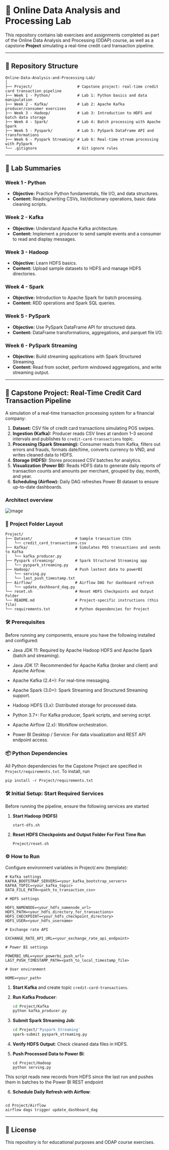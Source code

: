 # 💾 Online Data Analysis and Processing Lab

This repository contains lab exercises and assignments completed as part of the Online Data Analysis and Processing (ODAP) course, as well as a capstone **Project** simulating a real-time credit card transaction pipeline.

---

## 📂 Repository Structure

```
Online-Data-Analysis-and-Processing-Lab/
│
├── Project/                    # Capstone project: real-time credit card transaction pipeline
├── Week 1 - Python/            # Lab 1: Python basics and data manipulation
├── Week 2 - Kafka/             # Lab 2: Apache Kafka producer/consumer exercises
├── Week 3 - Hadoop/            # Lab 3: Introduction to HDFS and batch data storage
├── Week 4 - Spark/             # Lab 4: Batch processing with Apache Spark
├── Week 5 - Pyspark/           # Lab 5: PySpark DataFrame API and transformations
├── Week 6 - Pyspark Streaming/ # Lab 6: Real-time stream processing with PySpark
└── .gitignore                  # Git ignore rules
```

---

## 🧩 Lab Summaries

### Week 1 - Python

- **Objective:** Practice Python fundamentals, file I/O, and data structures.
- **Content:** Reading/writing CSVs, list/dictionary operations, basic data cleaning scripts.

### Week 2 - Kafka

- **Objective:** Understand Apache Kafka architecture.
- **Content:** Implement a producer to send sample events and a consumer to read and display messages.

### Week 3 - Hadoop

- **Objective:** Learn HDFS basics.
- **Content:** Upload sample datasets to HDFS and manage HDFS directories.

### Week 4 - Spark

- **Objective:** Introduction to Apache Spark for batch processing.
- **Content:** RDD operations and Spark SQL queries.

### Week 5 - PySpark

- **Objective:** Use PySpark DataFrame API for structured data.
- **Content:** DataFrame transformations, aggregations, and parquet file I/O.

### Week 6 - PySpark Streaming

- **Objective:** Build streaming applications with Spark Structured Streaming.
- **Content:** Read from socket, perform windowed aggregations, and write streaming output.

---

## 🚀 Capstone Project: Real-Time Credit Card Transaction Pipeline

A simulation of a real-time transaction processing system for a financial company:

1. **Dataset:** CSV file of credit card transactions simulating POS swipes.
2. **Ingestion (Kafka):** Producer reads CSV lines at random 1–3 second intervals and publishes to `credit-card-transactions` topic.
3. **Processing (Spark Streaming):** Consumer reads from Kafka, filters out errors and frauds, formats date/time, converts currency to VND, and writes cleaned data to HDFS.
4. **Storage (HDFS):** Stores processed CSV batches for analytics.
5. **Visualization (Power BI):** Reads HDFS data to generate daily reports of transaction counts and amounts per merchant, grouped by day, month, and year.
6. **Scheduling (Airflow):** Daily DAG refreshes Power BI dataset to ensure up-to-date dashboards.

### Architect overview

![image](https://github.com/user-attachments/assets/e24362d4-7e69-44c7-9e47-cb8fd2683114)


### 📁 Project Folder Layout

```
Project/
├── Dataset/                   # Sample transaction CSVs
│   └── credit_card_transactions.csv
├── Kafka/                     # Simulates POS transactions and sends to Kafka
│   └── kafka_producer.py
├── Pyspark streaming/         # Spark Structured Streaming app
│   └── pyspark_streaming.py
├── Hadoop/                    # Push lastest data to powerBI
│   └── serving.py
│   └── last_push_timestamp.txt
├── Airflow/                   # Airflow DAG for dashboard refresh
│   └── update_dashboard_dag.py
└── reset.sh                   # Reset HDFS Checkpoints and Output Folder
└── README.md                  # Project-specific instructions (this file)
└── requirements.txt           # Python dependencies for Project
```

### 🛠️ Prerequisites
Before running any components, ensure you have the following installed and configured:
- Java JDK 11: Required by Apache Hadoop HDFS and Apache Spark (batch and streaming).

- Java JDK 17: Recommended for Apache Kafka (broker and client) and Apache Airflow.

- Apache Kafka (2.4+): For real-time messaging.

- Apache Spark (3.0+): Spark Streaming and Structured Streaming support.

- Hadoop HDFS (3.x): Distributed storage for processed data.

- Python 3.7+: For Kafka producer, Spark scripts, and serving script.

- Apache Airflow (2.x): Workflow orchestration.

- Power BI Desktop / Service: For data visualization and REST API endpoint access.

### 📦 Python Dependencies
All Python dependencies for the Capstone Project are specified in `Project/requirements.txt`. To install, run
  ```
  pip install -r Project/requirements.txt
  ```

### 🛠️ Initial Setup: Start Required Services

Before running the pipeline, ensure the following services are started

1. **Start Hadoop (HDFS)**
   ```
   start-dfs.sh
   ```
2. **Reset HDFS Checkpoints and Output Folder For First Time Run**
   ```
   Project/reset.sh
   ```

### ⚙️ How to Run

Configure environment variables in Project/.env (template):

```
# Kafka settings
KAFKA_BOOTSTRAP_SERVERS=<your_kafka_bootstrap_servers>
KAFKA_TOPIC=<your_kafka_topic>
DATA_FILE_PATH=<path_to_transaction_csv>

# HDFS settings

HDFS_NAMENODE=<your_hdfs_namenode_url>
HDFS_PATH=<your_hdfs_directory_for_transactions>
HDFS_CHECKPOINT=<your_hdfs_checkpoint_directory>
HDFS_USER=<your_hdfs_username>

# Exchange rate API

EXCHANGE_RATE_API_URL=<your_exchange_rate_api_endpoint>

# Power BI settings

POWERBI_URL=<your_powerbi_push_url>
LAST_PUSH_TIMESTAMP_PATH=<path_to_local_timestamp_file>

# User environment

HOME=<your_path>

```

1. **Start Kafka** and create topic `credit-card-transactions`.
2. **Run Kafka Producer**:

   ```bash
   cd Project/Kafka
   python kafka_producer.py
   ```

3. **Submit Spark Streaming Job**:

   ```bash
   cd Project/'Pyspark Streaming'
   spark-submit pyspark_streaming.py
   ```

4. **Verify HDFS Output**: Check cleaned data files in HDFS.
5. **Push Processed Data to Power BI**:

   ```
   cd Project/Hadoop
   python serving.py
   ```

This script reads new records from HDFS since the last run and pushes them in batches to the Power BI REST endpoint

6. **Schedule Daily Refresh with Airflow**:

```

cd Project/Airflow
airflow dags trigger update_dashboard_dag

```

---

## 📝 License

This repository is for educational purposes and ODAP course exercises.
